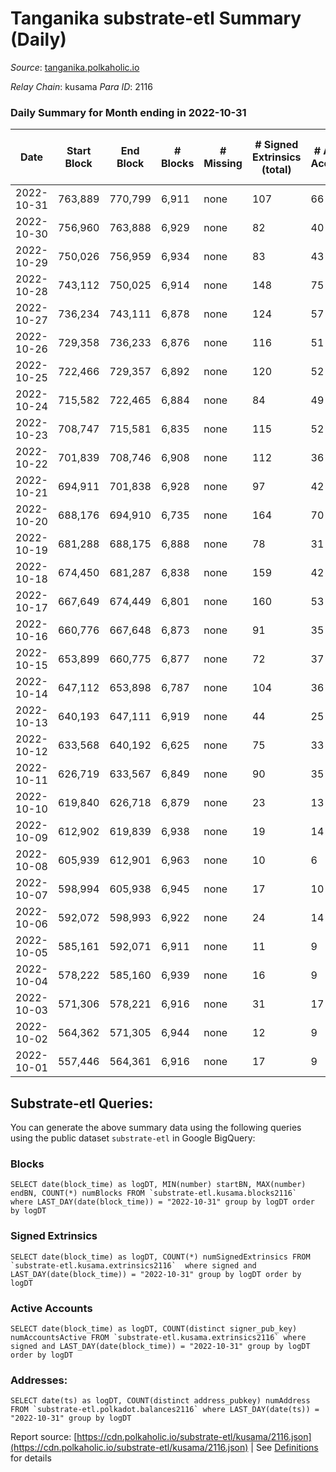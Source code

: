 # Tanganika substrate-etl Summary (Daily)

_Source_: [tanganika.polkaholic.io](https://tanganika.polkaholic.io)

*Relay Chain*: kusama
*Para ID*: 2116



### Daily Summary for Month ending in 2022-10-31


| Date | Start Block | End Block | # Blocks | # Missing | # Signed Extrinsics (total) | # Active Accounts | # Addresses with Balances | # Events | # Transfers | # XCM Transfers In | # XCM Transfers Out |
| ---- | ----------- | --------- | -------- | --------- | --------------------------- | ----------------- | ------------------------- | -------- | ----------- | ------------------ | ------------------- |
| 2022-10-31 | 763,889 | 770,799 | 6,911 | none  | 107 | 66 | 3,033 | 95,770 | 98  |   |   |
| 2022-10-30 | 756,960 | 763,888 | 6,929 | none  | 82 | 40 | 3,029 | 95,702 | 77  |   |   |
| 2022-10-29 | 750,026 | 756,959 | 6,934 | none  | 83 | 43 |  | 94,956 | 79  |   |   |
| 2022-10-28 | 743,112 | 750,025 | 6,914 | none  | 148 | 75 |  | 95,025 | 138  |   |   |
| 2022-10-27 | 736,234 | 743,111 | 6,878 | none  | 124 | 57 |  | 94,477 | 112  |   |   |
| 2022-10-26 | 729,358 | 736,233 | 6,876 | none  | 116 | 51 | 3,006 | 92,752 | 100  |   |   |
| 2022-10-25 | 722,466 | 729,357 | 6,892 | none  | 120 | 52 | 3,000 | 92,619 | 87  |   |   |
| 2022-10-24 | 715,582 | 722,465 | 6,884 | none  | 84 | 49 | 2,998 | 91,159 | 66  |   |   |
| 2022-10-23 | 708,747 | 715,581 | 6,835 | none  | 115 | 52 |  | 89,672 | 72  |   |   |
| 2022-10-22 | 701,839 | 708,746 | 6,908 | none  | 112 | 36 | 2,986 | 89,433 | 61  |   |   |
| 2022-10-21 | 694,911 | 701,838 | 6,928 | none  | 97 | 42 |  | 87,712 | 46  |   |   |
| 2022-10-20 | 688,176 | 694,910 | 6,735 | none  | 164 | 70 |  | 84,438 | 105  |   |   |
| 2022-10-19 | 681,288 | 688,175 | 6,888 | none  | 78 | 31 |  | 78,966 | 38  |   |   |
| 2022-10-18 | 674,450 | 681,287 | 6,838 | none  | 159 | 42 | 2,959 | 73,421 | 45  |   |   |
| 2022-10-17 | 667,649 | 674,449 | 6,801 | none  | 160 | 53 | 2,951 | 61,447 | 76  |   |   |
| 2022-10-16 | 660,776 | 667,648 | 6,873 | none  | 91 | 35 | 2,934 | 56,353 | 55  |   |   |
| 2022-10-15 | 653,899 | 660,775 | 6,877 | none  | 72 | 37 | 2,927 | 53,624 | 49  |   |   |
| 2022-10-14 | 647,112 | 653,898 | 6,787 | none  | 104 | 36 | 2,920 | 53,218 | 45  |   |   |
| 2022-10-13 | 640,193 | 647,111 | 6,919 | none  | 44 | 25 |  | 54,174 | 24  |   |   |
| 2022-10-12 | 633,568 | 640,192 | 6,625 | none  | 75 | 33 | 2,907 | 53,466 | 36  |   |   |
| 2022-10-11 | 626,719 | 633,567 | 6,849 | none  | 90 | 35 | 2,899 | 33,649 | 42  |   |   |
| 2022-10-10 | 619,840 | 626,718 | 6,879 | none  | 23 | 13 | 2,884 | 14,043 | 20  |   |   |
| 2022-10-09 | 612,902 | 619,839 | 6,938 | none  | 19 | 14 | 2,881 | 14,138 | 17  |   |   |
| 2022-10-08 | 605,939 | 612,901 | 6,963 | none  | 10 | 6 | 2,879 | 14,135 | 10  |   |   |
| 2022-10-07 | 598,994 | 605,938 | 6,945 | none  | 17 | 10 | 2,876 | 14,139 | 17  |   |   |
| 2022-10-06 | 592,072 | 598,993 | 6,922 | none  | 24 | 14 | 2,874 | 14,139 | 24  |   |   |
| 2022-10-05 | 585,161 | 592,071 | 6,911 | none  | 11 | 9 | 2,869 | 14,033 | 11  |   |   |
| 2022-10-04 | 578,222 | 585,160 | 6,939 | none  | 16 | 9 |  | 14,124 | 16  |   |   |
| 2022-10-03 | 571,306 | 578,221 | 6,916 | none  | 31 | 17 |  | 14,175 | 31  |   |   |
| 2022-10-02 | 564,362 | 571,305 | 6,944 | none  | 12 | 9 |  | 14,106 | 12  |   |   |
| 2022-10-01 | 557,446 | 564,361 | 6,916 | none  | 17 | 9 |  | 14,082 | 17  |   |   |

## Substrate-etl Queries:
You can generate the above summary data using the following queries using the public dataset `substrate-etl` in Google BigQuery:


### Blocks
```
SELECT date(block_time) as logDT, MIN(number) startBN, MAX(number) endBN, COUNT(*) numBlocks FROM `substrate-etl.kusama.blocks2116`  where LAST_DAY(date(block_time)) = "2022-10-31" group by logDT order by logDT
```


### Signed Extrinsics
```
SELECT date(block_time) as logDT, COUNT(*) numSignedExtrinsics FROM `substrate-etl.kusama.extrinsics2116`  where signed and LAST_DAY(date(block_time)) = "2022-10-31" group by logDT order by logDT
```


### Active Accounts
```
SELECT date(block_time) as logDT, COUNT(distinct signer_pub_key) numAccountsActive FROM `substrate-etl.kusama.extrinsics2116` where signed and LAST_DAY(date(block_time)) = "2022-10-31" group by logDT order by logDT
```


### Addresses:
```
SELECT date(ts) as logDT, COUNT(distinct address_pubkey) numAddress FROM `substrate-etl.polkadot.balances2116` where LAST_DAY(date(ts)) = "2022-10-31" group by logDT
```



Report source: [https://cdn.polkaholic.io/substrate-etl/kusama/2116.json](https://cdn.polkaholic.io/substrate-etl/kusama/2116.json) | See [Definitions](/DEFINITIONS.md) for details
